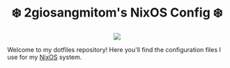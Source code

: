 <h1 align="center">❄️ 2giosangmitom's NixOS Config ❄️</h1>

<div align="center">
  <a href="https://github.com/2giosangmitom/dotfiles/stargazers">
    <img src="https://img.shields.io/github/stars/2giosangmitom/dotfiles?style=for-the-badge&logo=starship&color=C9CBFF&logoColor=D9E0EE&labelColor=302D41" />
  </a>
</div>

Welcome to my dotfiles repository! Here you'll find the configuration files I use for my [NixOS](https://nixos.org/) system.
